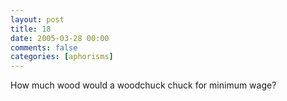 ```yaml
---
layout: post
title: 18
date: 2005-03-28 00:00
comments: false
categories: [aphorisms]
---
```


How much wood would a woodchuck chuck for minimum wage?
